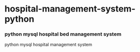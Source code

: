 # hospital-management-system-python
### python mysql hospital bed management system
python mysql hospital management system
